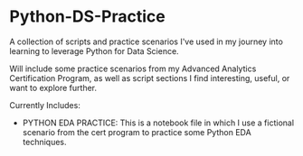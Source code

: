 # Python-DS-Practice
A collection of scripts and practice scenarios I've used in my journey into learning to leverage Python for Data Science.

Will include some practice scenarios from my Advanced Analytics Certification Program, as well as script sections I find interesting, useful, or want to explore further.

Currently Includes:
- PYTHON EDA PRACTICE: This is a notebook file in which I use a fictional scenario from the cert program to practice some Python EDA techniques.

